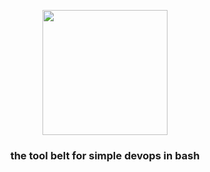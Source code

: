 <p align="center">
  <img width="200" src="https://belt.sh/static/img/belt.svg" />
</p>

<h3 align="center">the tool belt for simple devops in bash</h3>
